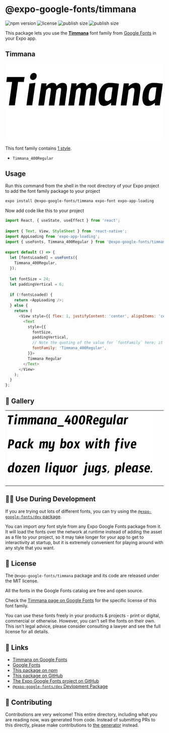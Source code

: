 # @expo-google-fonts/timmana

![npm version](https://flat.badgen.net/npm/v/@expo-google-fonts/timmana)
![license](https://flat.badgen.net/github/license/expo/google-fonts)
![publish size](https://flat.badgen.net/packagephobia/install/@expo-google-fonts/timmana)
![publish size](https://flat.badgen.net/packagephobia/publish/@expo-google-fonts/timmana)

This package lets you use the [**Timmana**](https://fonts.google.com/specimen/Timmana) font family from [Google Fonts](https://fonts.google.com/) in your Expo app.

## Timmana

![Timmana](./font-family.png)

This font family contains [1 style](#-gallery).

- `Timmana_400Regular`

## Usage

Run this command from the shell in the root directory of your Expo project to add the font family package to your project
```sh
expo install @expo-google-fonts/timmana expo-font expo-app-loading
```

Now add code like this to your project
```js
import React, { useState, useEffect } from 'react';

import { Text, View, StyleSheet } from 'react-native';
import AppLoading from 'expo-app-loading';
import { useFonts, Timmana_400Regular } from '@expo-google-fonts/timmana';

export default () => {
  let [fontsLoaded] = useFonts({
    Timmana_400Regular,
  });

  let fontSize = 24;
  let paddingVertical = 6;

  if (!fontsLoaded) {
    return <AppLoading />;
  } else {
    return (
      <View style={{ flex: 1, justifyContent: 'center', alignItems: 'center' }}>
        <Text
          style={{
            fontSize,
            paddingVertical,
            // Note the quoting of the value for `fontFamily` here; it expects a string!
            fontFamily: 'Timmana_400Regular',
          }}>
          Timmana Regular
        </Text>
      </View>
    );
  }
};

```

## 🔡 Gallery


||||
|-|-|-|
|![Timmana_400Regular](./Timmana_400Regular.ttf.png)||||


## 👩‍💻 Use During Development

If you are trying out lots of different fonts, you can try using the [`@expo-google-fonts/dev` package](https://github.com/expo/google-fonts/tree/master/font-packages/dev#readme).

You can import *any* font style from any Expo Google Fonts package from it. It will load the fonts
over the network at runtime instead of adding the asset as a file to your project, so it may take longer
for your app to get to interactivity at startup, but it is extremely convenient
for playing around with any style that you want.

## 📖 License

The `@expo-google-fonts/timmana` package and its code are released under the MIT license.

All the fonts in the Google Fonts catalog are free and open source.

Check the [Timmana page on Google Fonts](https://fonts.google.com/specimen/Timmana) for the specific license of this font family.

You can use these fonts freely in your products & projects - print or digital, commercial or otherwise. However, you can't sell the fonts on their own. This isn't legal advice, please consider consulting a lawyer and see the full license for all details.

## 🔗 Links

- [Timmana on Google Fonts](https://fonts.google.com/specimen/Timmana)
- [Google Fonts](https://fonts.google.com/)
- [This package on npm](https://www.npmjs.com/package/@expo-google-fonts/timmana)
- [This package on GitHub](https://github.com/expo/google-fonts/tree/master/font-packages/timmana)
- [The Expo Google Fonts project on GitHub](https://github.com/expo/google-fonts)
- [`@expo-google-fonts/dev` Devlopment Package](https://github.com/expo/google-fonts/tree/master/font-packages/dev)

## 🤝 Contributing

Contributions are very welcome! This entire directory, including what you are reading now, was generated from code. Instead of submitting PRs to this directly, please make contributions to [the generator](https://github.com/expo/google-fonts/tree/master/packages/generator) instead.
